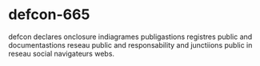 # defcon-665
defcon declares onclosure indiagrames publigastions registres public and documentastions reseau public and responsability and junctiions public in reseau social navigateurs webs.
